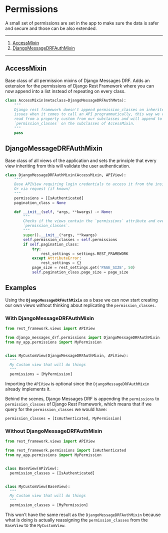 # Permissions

A small set of permissions are set in the app to make sure the data is safer and secure and those
can be also extended.

---

1. [AccessMixin](#accessmixin)
1. [DjangoMessageDRFAuthMixin](#djangomessagedrfauthmixin)

---

## AccessMixin

Base class of all permission mixins of Django Messages DRF. Adds an extension for the permissions of
Django Rest Framework where you can now append into a list instead of repeating on every class.

```python
class AccessMixin(metaclass=DjangoMessageDRFAuthMeta):
    """
    Django rest framework doesn't append permission_classes on inherited models which can cause
    issues when it comes to call an API programmatically, this way we create a metaclass that will
    read from a property custom from our subclasses and will append to the default
    `permission_classes` on the subclasses of AccessMixin.
    """
    pass
```

## DjangoMessageDRFAuthMixin

Base class of all views of the application and sets the principle that every view inheriting from
this will validate the user authentication.

```python
class DjangoMessageDRFAuthMixin(AccessMixin, APIView):
    """
    Base APIView requiring login credentials to access it from the inside of the platform
    Or via request (if known)
    """
    permissions = [IsAuthenticated]
    pagination_class = None

    def __init__(self, *args, **kwargs) -> None:
        """
        Checks if the views contain the `permissions` attribute and overrides the
        `permission_classes`.
        """
        super().__init__(*args, **kwargs)
        self.permission_classes = self.permissions
        if self.pagination_class:
            try:
                rest_settings = settings.REST_FRAMEWORK
            except AttributeError:
                rest_settings = {}
            page_size = rest_settings.get('PAGE_SIZE', 50)
            self.pagination_class.page_size = page_size

```

## Examples

Using the **`DjangoMessageDRFAuthMixin`** as a base we can now start creating our own views without
thinking about replicating the `permission_classes`.

### With DjangoMessageDRFAuthMixin

```python
from rest_framework.views import APIView

from django_messages_drf.permissions import DjangoMessageDRFAuthMixin
from my_app.permissions import MyPermission


class MyCustomView(DjangoMessageDRFAuthMixin, APiView):
  """
  My Custom view that will do things
  """
  permissions = [MyPermission]

```

Importing the `APIView` is optional since the `DjangoMessageDRFAuthMixin` already implements it.

Behind the scenes, Django Messages DRF is appending the `permissions` to `permission_classes` of
Django Rest Framework, which means that if we query for the `permission_classes` we would have:

```shell
permission_classes = [IsAuthenticated, MyPermission]
```

### Without DjangoMessageDRFAuthMixin


```python
from rest_framework.views import APIView

from rest_framework.permissions import IsAuthenticated
from my_app.permissions import MyPermission


class BaseView(APiView):
  permission_classes = [IsAuthenticated]


class MyCustomView(BaseView):
  """
  My Custom view that will do things
  """
  permission_classes = [MyPermission]

```

This won't have the same result as the `DjangoMessageDRFAuthMixin` because what is doing is actually
reassigning the `permission_classes` from the `BaseView` to the `MyCustomView`.
